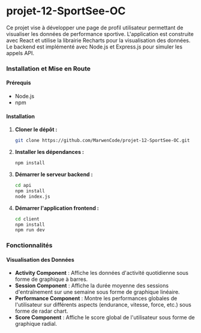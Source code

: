 # projet-12-SportSee-OC

Ce projet vise à développer une page de profil utilisateur permettant de visualiser les données de performance sportive. L'application est construite avec React et utilise la librairie Recharts pour la visualisation des données. Le backend est implémenté avec Node.js et Express.js pour simuler les appels API.

### Installation et Mise en Route

#### Prérequis
- Node.js
- npm

#### Installation
1. **Cloner le dépôt :**
   ```bash
   git clone https://github.com/MarwenCode/projet-12-SportSee-OC.git
   
   ```

2. **Installer les dépendances :**
   ```bash
   npm install
   ```

3. **Démarrer le serveur backend :**
   ```bash
   cd api
   npm install
   node index.js
   ```

4. **Démarrer l'application frontend :**
   ```bash
   cd client
   npm install
   npm run dev
   ```

### Fonctionnalités

#### Visualisation des Données 
- **Activity Component** : Affiche les données d'activité quotidienne sous forme de graphique à barres.
- **Session Component** : Affiche la durée moyenne des sessions d'entraînement sur une semaine sous forme de graphique linéaire.
- **Performance Component** : Montre les performances globales de l'utilisateur sur différents aspects (endurance, vitesse, force, etc.) sous forme de radar chart.
- **Score Component** : Affiche le score global de l'utilisateur sous forme de graphique radial.


